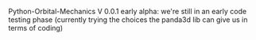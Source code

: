 Python-Orbital-Mechanics V 0.0.1 early alpha: 
we're still in an early code testing phase
(currently trying the choices the panda3d lib can give us in terms of coding)
